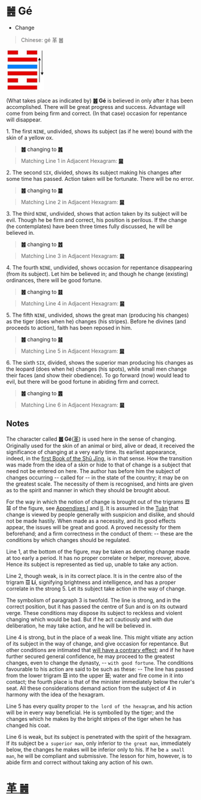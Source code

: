 # ䷰ Gé

* Change

> Chinese: gé 革 ䷰

<a id="p-167"/>

<img src="shapes/49.10.jpg" width="101" alt="革">

(What takes place as indicated by) **䷰ Gé** is believed in only after it has been accomplished. There will be great progress and success. Advantage will come from being firm and correct. (In that case) occasion for repentance will disappear.

1.<a id="49.1"/> The first `NINE`, undivided, shows its subject (as if he were) bound with the skin of a yellow ox.

> **䷰** changing to [**䷞**](e592b8xian.md)

> Matching Line 1 in Adjacent Hexagram: [**䷱**](e9bc8eding.md#50.1)

<a id="p-168"/>

2.<a id="49.2"/> The second `SIX`, divided, shows its subject making his changes after some time has passed. Action taken will be fortunate. There will be no error.

> **䷰** changing to [**䷪**](e5a4acguai.md)

> Matching Line 2 in Adjacent Hexagram: [**䷱**](e9bc8eding.md#50.2)

3.<a id="49.3"/> The third `NINE`, undivided, shows that action taken by its subject will be evil. Though he be firm and correct, his position is perilous. If the change (he contemplates) have been three times fully discussed, he will be believed in.

> **䷰** changing to [**䷐**](e99a8fsui.md)

> Matching Line 3 in Adjacent Hexagram: [**䷱**](e9bc8eding.md#50.3)

4.<a id="49.4"/> The fourth `NINE`, undivided, shows occasion for repentance disappearing (from its subject). Let him be believed in; and though he change (existing) ordinances, there will be good fortune.

> **䷰** changing to [**䷾**](e697a2e6b58ejiji.md)

> Matching Line 4 in Adjacent Hexagram: [**䷱**](e9bc8eding.md#50.4)

5.<a id="49.5"/> The fifth `NINE`, undivided, shows the great man (producing his changes) as the tiger (does when he) changes (his stripes). Before he divines (and proceeds to action), faith has been reposed in him.

> **䷰** changing to [**䷶**](e4b8b0feng.md)

> Matching Line 5 in Adjacent Hexagram: [**䷱**](e9bc8eding.md#50.5)

6.<a id="49.6"/> The sixth `SIX`, divided, shows the superior man producing his changes as the leopard (does when he) changes (his spots), while small men change their faces (and show their obedience). To go forward (now) would lead to evil, but there will be good fortune in abiding firm and correct.

> **䷰** changing to [**䷌**](e5908ce4babatongren.md#13.6)

> Matching Line 6 in Adjacent Hexagram: [**䷱**](e9bc8eding.md#50.6)

## Notes

The character called **䷰ Gé**([革](https://ctext.org/dictionary.pl?if=en&char=革)) is used here in the sense of changing. Originally used for the skin of an animal or bird, alive or dead, it received the significance of changing at a very early time. Its earliest appearance, indeed, in the [first Book of the Shū Jīng](https://ctext.org/shang-shu/yu-shu), is in that sense. How the transition was made from the idea of a skin or hide to that of change is a subject that need not be entered on here. The author has before him the subject of changes occurring -- called for -- in the state of the country; it may be on the greatest scale. The necessity of them is recognised, and hints are given as to the spirit and manner in which they should be brought about.

For the way in which the notion of change is brought out of the trigrams **☲** **☱** of the figure, see [Appendixes I](appendix01s1.md) and [II](appendix02s1.md). It is assumed in the [Tuàn](https://ctext.org/book-of-changes/tuan-zhuan) that change is viewed by people generally with suspicion and dislike, and should not be made hastily. When made as a necessity, and its good effects appear, the issues will be great and good. A proved necessity for them beforehand; and a firm correctness in the conduct of them: -- these are the conditions by which changes should be regulated.

Line 1, at the bottom of the figure, may be taken as denoting change made at too early a period. It has no proper correlate or helper, moreover, above. Hence its subject is represented as tied up, unable to take any action.

Line 2, though weak, is in its correct place. It is in the centre also of the trigram **☲ Lí**, signifying brightness and intelligence, and has a proper correlate in the strong 5. Let its subject take action in the way of change.

The symbolism of paragraph 3 is twofold. The line is strong, and in the correct position, but it has passed the centre of Sun and is on its outward verge. These conditions may dispose its subject to reckless and violent changing which would be bad. But if he act cautiously and with due deliberation, he may take action, and he will be believed in.

Line 4 is strong, but in the place of a weak line. This might vitiate any action of its subject in the way of change, and give occasion for repentance. But other conditions are intimated that [will have a contrary effect](e9bc8eding.md#p-170); and if he have further secured general confidence, he may proceed to the greatest changes, even to change the dynasty, -- `with good fortune`. The conditions favourable to his action are said to be such as these: -- The line has passed from the lower trigram **☲** into the upper **☱**; water and fire come in it into contact; the fourth place is that of the minister immediately below the ruler's seat. All these considerations demand action from the subject of 4 in harmony with the idea of the hexagram.

Line 5 has every quality proper to `the lord of the hexagram`, and his action will be in every way beneficial. He is symbolled by the tiger; and the changes which he makes by the bright stripes of the tiger when he has changed his coat.

Line 6 is weak, but its subject is penetrated with the spirit of the hexagram. If its subject be `a superior man`, only inferior to `the great man`, immediately below, the changes he makes will be inferior only to his. If he be `a small man`, he will be compliant and submissive. The lesson for him, however, is to abide firm and correct without taking any action of his own.

# [革 ䷰](e99da9ge_cn.md)
